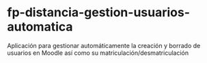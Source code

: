 # fp-distancia-gestion-usuarios-automatica
Aplicación para gestionar automáticamente la creación y borrado de usuarios en Moodle así como su matriculación/desmatriculación